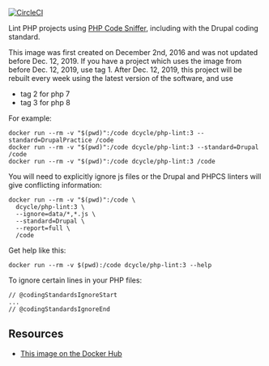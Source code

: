 [![CircleCI](https://circleci.com/gh/dcycle/docker-php-lint.svg?style=svg)](https://circleci.com/gh/dcycle/docker-php-lint)

Lint PHP projects using [PHP Code Sniffer](https://github.com/squizlabs/PHP_CodeSniffer), including with the Drupal coding standard.

This image was first created on December 2nd, 2016 and was not updated before Dec. 12, 2019. If you have a project which uses the image from before Dec. 12, 2019, use tag 1. After Dec. 12, 2019, this project will be rebuilt every week using the latest version of the software, and use

* tag 2 for php 7
* tag 3 for php 8

For example:

    docker run --rm -v "$(pwd)":/code dcycle/php-lint:3 --standard=DrupalPractice /code
    docker run --rm -v "$(pwd)":/code dcycle/php-lint:3 --standard=Drupal /code
    docker run --rm -v "$(pwd)":/code dcycle/php-lint:3 /code

You will need to explicitly ignore js files or the Drupal and PHPCS linters will give conflicting information:

    docker run --rm -v "$(pwd)":/code \
      dcycle/php-lint:3 \
      --ignore=data/*,*.js \
      --standard=Drupal \
      --report=full \
      /code

Get help like this:

    docker run --rm -v $(pwd):/code dcycle/php-lint:3 --help

To ignore certain lines in your PHP files:

    // @codingStandardsIgnoreStart
    ...
    // @codingStandardsIgnoreEnd

Resources
-----

 * [This image on the Docker Hub](https://hub.docker.com/r/dcycle/php-lint/)

